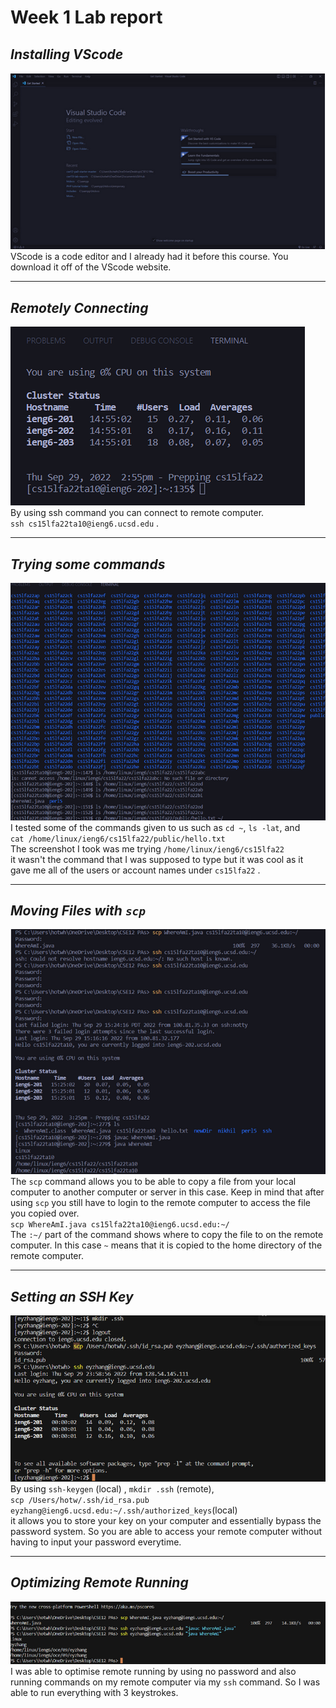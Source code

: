 # **Week 1 Lab report**



## *Installing VScode*
![Installing VScode](/week1-screenshots/cse15l-week1-step1.png)
<br />
VScode is a code editor and I already had it before this course. You download it off of the VScode website.
<br />

---
## *Remotely Connecting*
![Remotely Connecting](/week1-screenshots/cse15l-week1-step2.png)
<br />
By using ssh command you can connect to remote computer.  
`ssh cs15lfa22ta10@ieng6.ucsd.edu` .
<br />

---
## *Trying some commands*
![Trying some commands](/week1-screenshots/cse15l-week1-step6.png)
<br />
I tested some of the commands given to us such as `cd ~`, `ls -lat`, and  
`cat /home/linux/ieng6/cs15lfa22/public/hello.txt`   
 The screenshot I took was me trying `/home/linux/ieng6/cs15lfa22`  
 it wasn't the command that I was supposed to type but it was cool as it gave me all of the users or account names under `cs15lfa22` .
<br />

---
## *Moving Files with `scp`*
![Moving Files with `scp`](/week1-screenshots/cse15l-week1-step3.png)
<br />
The `scp` command allows you to be able to copy a file from your local computer to another computer or server in this case.
Keep in mind that after using `scp` you still have to login to the remote computer to access the file you copied over.  
`scp WhereAmI.java cs15lfa22ta10@ieng6.ucsd.edu:~/`     
The `:~/` part of the command shows where to copy the file to on the remote computer. In this case `~` means that it is copied to the home directory of the remote computer.
<br />

---
## *Setting an SSH Key*
![Setting an SSH Key](/week1-screenshots/cse15l-week1-step4.png)
<br />
By using `ssh-keygen` (local) , `mkdir .ssh` (remote),                                      
 `scp /Users/hotw/.ssh/id_rsa.pub eyzhang@ieng6.ucsd.edu:~/.ssh/authorized_keys`(local)         
 it allows you to store your key on your computer and essentially bypass the password system.
 So you are able to access your remote computer without having to input your password everytime.
<br />

---
## *Optimizing Remote Running*
![Optimizing Remote Running](/week1-screenshots/cse15l-week1-step5.png)
<br />
I was able to optimise remote running by using no password and also running commands on my remote computer via my `ssh` command.
So I was able to run everything with 3 keystrokes.
<br />




